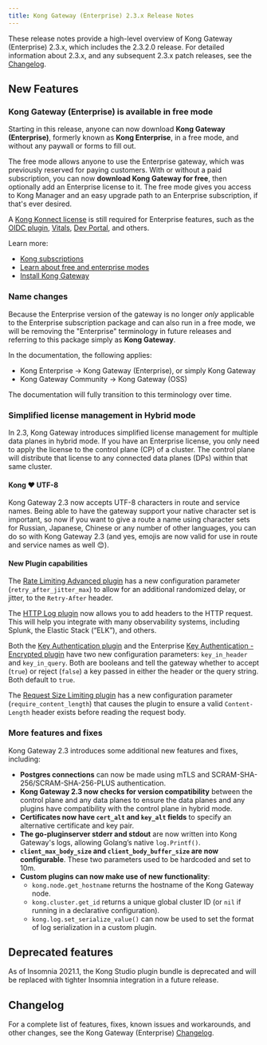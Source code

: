 ```yaml
---
title: Kong Gateway (Enterprise) 2.3.x Release Notes
---
```

These release notes provide a high-level overview of Kong Gateway (Enterprise) 2.3.x,
which includes the 2.3.2.0 release. For detailed information about 2.3.x,
and any subsequent 2.3.x patch releases, see the
[Changelog](/enterprise/changelog/).

## New Features

### Kong Gateway (Enterprise) is available in free mode
Starting in this release, anyone can now download
**Kong Gateway (Enterprise)**, formerly known as **Kong Enterprise**, in a free
mode, and without any paywall or forms to fill out.

The free mode allows anyone to use the Enterprise gateway, which was
previously reserved for paying customers. With or without a paid subscription,
you can now **download Kong Gateway for free**, then optionally add an Enterprise
license to it. The free mode gives you access to Kong Manager and an
easy upgrade path to an Enterprise subscription, if that's ever desired.

A [Kong Konnect license](https://konghq.com/kong-konnect) is still
required for Enterprise features, such as the
[OIDC plugin](/hub/kong-inc/openid-connect/),
[Vitals](/enterprise/{{page.kong_version}}/vitals/overview/),
[Dev Portal](/enterprise/{{page.kong_version}}/dev-portal/overview/), and others.

Learn more:
* [Kong subscriptions](https://konghq.com/subscriptions/)
* [Learn about free and enterprise modes](/enterprise/{{page.kong_version}}/deployment/licensing/)
* [Install Kong Gateway](https://konghq.com/install/)

### Name changes

Because the Enterprise version of the gateway is no longer *only* applicable to
the Enterprise subscription package and can also run in a free mode, we will
be removing the "Enterprise" terminology in future releases and referring to
this package simply as **Kong Gateway**.

In the documentation, the following applies:
* Kong Enterprise &#8594; Kong Gateway (Enterprise), or simply Kong Gateway
* Kong Gateway Community &#8594; Kong Gateway (OSS)

The documentation will fully transition to this terminology over time.

### Simplified license management in Hybrid mode
In 2.3, Kong Gateway introduces simplified license management for multiple data
planes in hybrid mode. If you have an Enterprise license, you only need to
apply the license to the control plane (CP) of a cluster. The control plane will
distribute that license to any connected data planes (DPs) within that same
cluster.

#### Kong ❤️ UTF-8
Kong Gateway 2.3 now accepts UTF-8 characters in route and service names. Being
able to have the gateway support your native character set is important, so now
if you want to give a route a name using character sets for Russian, Japanese,
Chinese or any number of other languages, you can do so with Kong Gateway 2.3
(and yes, emojis are now valid for use in route and service names as well 😊).

#### New Plugin capabilities
The [Rate Limiting Advanced plugin](https://docs.konghq.com/hub/kong-inc/rate-limiting-advanced/)
has a new configuration parameter (`retry_after_jitter_max`) to allow for an
additional randomized delay, or jitter, to the `Retry-After` header.

The [HTTP Log plugin](https://docs.konghq.com/hub/kong-inc/http-log/) now allows
you to add headers to the HTTP request. This will help you integrate with many
observability systems, including Splunk, the Elastic Stack (“ELK”), and others.

Both the [Key Authentication plugin](https://docs.konghq.com/hub/kong-inc/key-auth/)
and the Enterprise [Key Authentication - Encrypted plugin](https://docs.konghq.com/hub/kong-inc/key-auth-enc/)
have two new configuration parameters: `key_in_header` and `key_in_query`. Both
are booleans and tell the gateway whether to accept (`true`) or reject (`false`)
a key passed in either the header or the query string. Both default to `true`.

The [Request Size Limiting plugin](https://docs.konghq.com/hub/kong-inc/request-size-limiting/)
has a new configuration parameter (`require_content_length`) that causes the
plugin to ensure a valid `Content-Length` header exists before reading the
request body.

### More features and fixes
Kong Gateway 2.3 introduces some additional new features and fixes, including:
- **Postgres connections** can now be made using mTLS and SCRAM-SHA-256/SCRAM-SHA-256-PLUS
authentication.
- **Kong Gateway 2.3 now checks for version compatibility** between the control plane and
any data planes to ensure the data planes and any plugins have compatibility with the
control plane in hybrid mode.
- **Certificates now have `cert_alt` and `key_alt` fields** to specify an alternative
certificate and key pair.
- **The go-pluginserver stderr and stdout** are now written into Kong Gateway's
logs, allowing Golang’s native `log.Printf()`.
- **`client_max_body_size` and `client_body_buffer_size` are now configurable**.
These two parameters used to be hardcoded and set to 10m.
- **Custom plugins can now make use of new functionality**:
  - `kong.node.get_hostname` returns the hostname of the Kong Gateway node.
  - `kong.cluster.get_id` returns a unique global cluster ID (or `nil` if running in a
  declarative configuration).
  - `kong.log.set_serialize_value()` can now be used to set the format of log
  serialization in a custom plugin.

## Deprecated features
As of Insomnia 2021.1, the Kong Studio plugin bundle is deprecated and will be
replaced with tighter Insomnia integration in a future release.

## Changelog
For a complete list of features, fixes, known issues and workarounds, and other
changes, see the Kong Gateway (Enterprise) [Changelog](/enterprise/changelog/).
